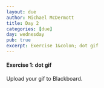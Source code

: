 ```yaml
---
layout: due
author: Michael McDermott
title: Day 2
categories: [due]
day: wednesday
pub: true
excerpt: Exercise 1&colon; dot gif
---
```

#### Exercise 1: dot gif
Upload your gif to Blackboard.
